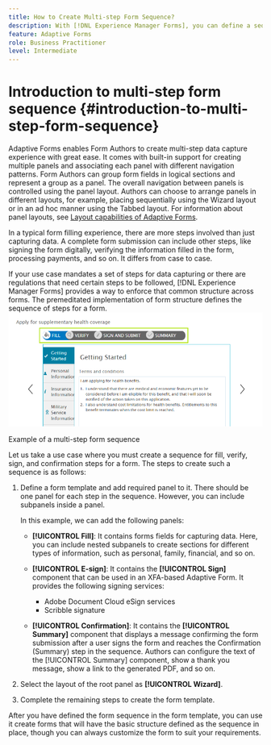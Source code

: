 ```yaml
---
title: How to Create Multi-step Form Sequence?
description: With [!DNL Experience Manager Forms], you can define a sequence of form panels for the users to navigate and fill an Adaptive Form. Dig deeper by taking a use case approach as an example to create multi-step form sequence. 
feature: Adaptive Forms
role: Business Practitioner
level: Intermediate
---
```


# Introduction to multi-step form sequence {#introduction-to-multi-step-form-sequence}

Adaptive Forms enables Form Authors to create multi-step data capture experience with great ease. It comes with built-in support for creating multiple panels and associating each panel with different navigation patterns. Form Authors can group form fields in logical sections and represent a group as a panel. The overall navigation between panels is controlled using the panel layout. Authors can choose to arrange panels in different layouts, for example, placing sequentially using the Wizard layout or in an ad hoc manner using the Tabbed layout. For information about panel layouts, see [Layout capabilities of Adaptive Forms](layout-capabilities-adaptive-forms.md).

In a typical form filling experience, there are more steps involved than just capturing data. A complete form submission can include other steps, like signing the form digitally, verifying the information filled in the form, processing payments, and so on. It differs from case to case.

If your use case mandates a set of steps for data capturing or there are regulations that need certain steps to be followed, [!DNL Experience Manager Forms] provides a way to enforce that common structure across forms. The premeditated implementation of form structure defines the sequence of steps for a form. ![Example of a multi-step form sequence](assets/formpipeline.png)

Example of a multi-step form sequence

Let us take a use case where you must create a sequence for fill, verify, sign, and confirmation steps for a form. The steps to create such a sequence is as follows:

1. Define a form template and add required panel to it. There should be one panel for each step in the sequence. However, you can include subpanels inside a panel.

   In this example, we can add the following panels:

    * **[!UICONTROL Fill]**: It contains forms fields for capturing data. Here, you can include nested subpanels to create sections for different types of information, such as personal, family, financial, and so on.   

    <!--* **[!UICONTROL Verify]**: It contains the **[!UICONTROL Verify]** component that can be used in an XFA-based adaptive form. It displays the information captured in the Fill panel in read-only mode for verification.-->  

    
    * **[!UICONTROL E-sign]**: It contains the **[!UICONTROL Sign]** component that can be used in an XFA-based Adaptive Form. It provides the following signing services:

        * Adobe Document Cloud eSign services
        * Scribble signature

    * **[!UICONTROL Confirmation]**: It contains the **[!UICONTROL Summary]** component that displays a message confirming the form submission after a user signs the form and reaches the Confirmation (Summary) step in the sequence. Authors can configure the text of the [!UICONTROL Summary] component, show a thank you message, show a link to the generated PDF, and so on.

1. Select the layout of the root panel as **[!UICONTROL Wizard]**.
1. Complete the remaining steps to create the form template. <!-- For more information, see [Creating a custom Adaptive Form template](custom-adaptive-forms-templates.md). -->

After you have defined the form sequence in the form template, you can use it create forms that will have the basic structure defined as the sequence in place, though you can always customize the form to suit your requirements.

